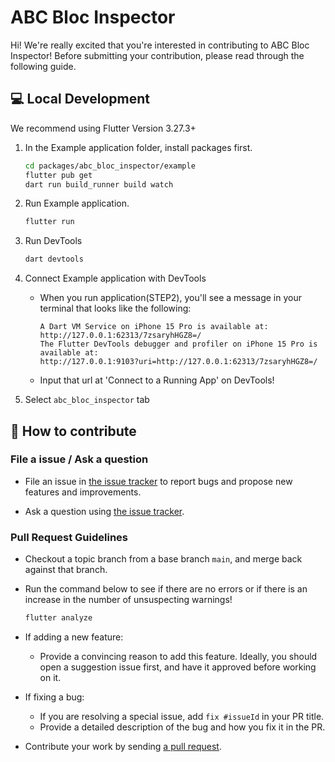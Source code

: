 # ABC Bloc Inspector

Hi! We're really excited that you're interested in contributing to ABC Bloc Inspector! Before submitting your contribution, please read through the following guide.

## 💻 Local Development

We recommend using Flutter Version 3.27.3+

1. In the Example application folder, install packages first.

   ```bash
   cd packages/abc_bloc_inspector/example
   flutter pub get
   dart run build_runner build watch
   ```

2. Run Example application.

   ```bash
   flutter run
   ```

3. Run DevTools
    ```bash
    dart devtools
    ```

4. Connect Example application with DevTools
   - When you run application(STEP2), you'll see a message in your terminal that looks like the following:
      ```
      A Dart VM Service on iPhone 15 Pro is available at: http://127.0.0.1:62313/7zsaryhHGZ8=/
      The Flutter DevTools debugger and profiler on iPhone 15 Pro is available at:
      http://127.0.0.1:9103?uri=http://127.0.0.1:62313/7zsaryhHGZ8=/
      ```
   - Input that url at 'Connect to a Running App' on DevTools!
  
5. Select `abc_bloc_inspector` tab


## 🌵 How to contribute
### File a issue / Ask a question
- File an issue in [the issue tracker](https://github.com/line/abc-bloc-inspector/issues)
  to report bugs and propose new features and improvements.

- Ask a question using [the issue tracker](https://github.com/line/abc-bloc-inspector/issues).

### Pull Request Guidelines

- Checkout a topic branch from a base branch `main`, and merge back against that branch.
- Run the command below to see if there are no errors or if there is an increase in the number of unsuspecting warnings!
  ```sh
  flutter analyze
  ````
- If adding a new feature:

  - Provide a convincing reason to add this feature. Ideally, you should open a suggestion issue first, and have it approved before working on it.

- If fixing a bug:

  - If you are resolving a special issue, add `fix #issueId` in your PR title.
  - Provide a detailed description of the bug and how you fix it in the PR.
- Contribute your work by sending [a pull request](https://github.com/line/abc-bloc-inspector/pulls).

